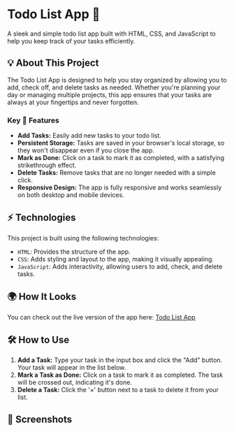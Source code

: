 # Todo List App 📜

A sleek and simple todo list app built with HTML, CSS, and JavaScript to help you keep track of your tasks efficiently.

## 💡 About This Project

The Todo List App is designed to help you stay organized by allowing you to add, check off, and delete tasks as needed. Whether you're planning your day or managing multiple projects, this app ensures that your tasks are always at your fingertips and never forgotten.

### Key 🔑 Features

- **Add Tasks:** Easily add new tasks to your todo list.
- **Persistent Storage:** Tasks are saved in your browser's local storage, so they won't disappear even if you close the app.
- **Mark as Done:** Click on a task to mark it as completed, with a satisfying strikethrough effect.
- **Delete Tasks:** Remove tasks that are no longer needed with a simple click.
- **Responsive Design:** The app is fully responsive and works seamlessly on both desktop and mobile devices.

## ⚡ Technologies

This project is built using the following technologies:

- `HTML`: Provides the structure of the app.
- `CSS`: Adds styling and layout to the app, making it visually appealing.
- `JavaScript`: Adds interactivity, allowing users to add, check, and delete tasks.

## 🌍 How It Looks

You can check out the live version of the app here: [Todo List App](https://lakharam.github.io/todo-list/)

## 🛠️ How to Use

1. **Add a Task:** Type your task in the input box and click the "Add" button. Your task will appear in the list below.
2. **Mark a Task as Done:** Click on a task to mark it as completed. The task will be crossed out, indicating it's done.
3. **Delete a Task:** Click the '×' button next to a task to delete it from your list.

## 📸 Screenshots

<!-- ### Main Interface

![Main Interface](images/screenshot1.png)

### Adding a Task

![Adding a Task](images/screenshot2.png)

### Task List with Completed Tasks

![Task List with Completed Tasks](images/screenshot3.png)

## 🚀 Getting Started
